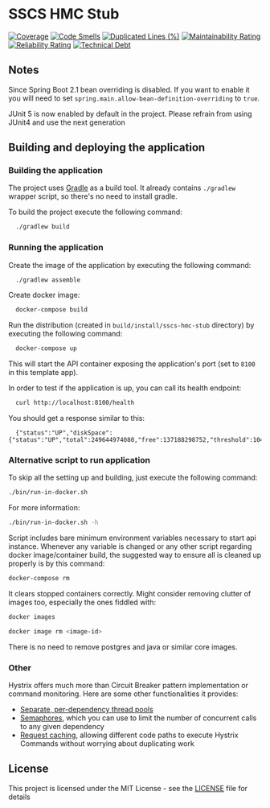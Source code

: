 # SSCS HMC Stub

[![Coverage](https://sonarcloud.io/api/project_badges/measure?project=sscs-hmc-stub&metric=coverage)](https://sonarcloud.io/summary/new_code?id=SSCSHA)
[![Code Smells](https://sonarcloud.io/api/project_badges/measure?project=sscs-hmc-stub&metric=code_smells)](https://sonarcloud.io/summary/new_code?id=SSCSHA)
[![Duplicated Lines (%)](https://sonarcloud.io/api/project_badges/measure?project=sscs-hmc-stub&metric=duplicated_lines_density)](https://sonarcloud.io/summary/new_code?id=SSCSHA)
[![Maintainability Rating](https://sonarcloud.io/api/project_badges/measure?project=sscs-hmc-stub&metric=sqale_rating)](https://sonarcloud.io/summary/new_code?id=SSCSHA)
[![Reliability Rating](https://sonarcloud.io/api/project_badges/measure?project=sscs-hmc-stub&metric=reliability_rating)](https://sonarcloud.io/summary/new_code?id=SSCSHA)
[![Technical Debt](https://sonarcloud.io/api/project_badges/measure?project=sscs-hmc-stub&metric=sqale_index)](https://sonarcloud.io/summary/new_code?id=SSCSHA)

## Notes

Since Spring Boot 2.1 bean overriding is disabled. If you want to enable it you will need to set `spring.main.allow-bean-definition-overriding` to `true`.

JUnit 5 is now enabled by default in the project. Please refrain from using JUnit4 and use the next generation

## Building and deploying the application

### Building the application

The project uses [Gradle](https://gradle.org) as a build tool. It already contains
`./gradlew` wrapper script, so there's no need to install gradle.

To build the project execute the following command:

```bash
  ./gradlew build
```

### Running the application

Create the image of the application by executing the following command:

```bash
  ./gradlew assemble
```

Create docker image:

```bash
  docker-compose build
```

Run the distribution (created in `build/install/sscs-hmc-stub` directory)
by executing the following command:

```bash
  docker-compose up
```

This will start the API container exposing the application's port
(set to `8100` in this template app).

In order to test if the application is up, you can call its health endpoint:

```bash
  curl http://localhost:8100/health
```

You should get a response similar to this:

```
  {"status":"UP","diskSpace":{"status":"UP","total":249644974080,"free":137188298752,"threshold":10485760}}
```

### Alternative script to run application

To skip all the setting up and building, just execute the following command:

```bash
./bin/run-in-docker.sh
```

For more information:

```bash
./bin/run-in-docker.sh -h
```

Script includes bare minimum environment variables necessary to start api instance. Whenever any variable is changed or any other script regarding docker image/container build, the suggested way to ensure all is cleaned up properly is by this command:

```bash
docker-compose rm
```

It clears stopped containers correctly. Might consider removing clutter of images too, especially the ones fiddled with:

```bash
docker images

docker image rm <image-id>
```

There is no need to remove postgres and java or similar core images.

### Other

Hystrix offers much more than Circuit Breaker pattern implementation or command monitoring.
Here are some other functionalities it provides:
 * [Separate, per-dependency thread pools](https://github.com/Netflix/Hystrix/wiki/How-it-Works#isolation)
 * [Semaphores](https://github.com/Netflix/Hystrix/wiki/How-it-Works#semaphores), which you can use to limit
 the number of concurrent calls to any given dependency
 * [Request caching](https://github.com/Netflix/Hystrix/wiki/How-it-Works#request-caching), allowing
 different code paths to execute Hystrix Commands without worrying about duplicating work

## License

This project is licensed under the MIT License - see the [LICENSE](LICENSE) file for details


